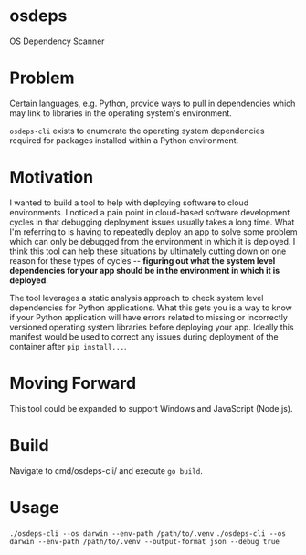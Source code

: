 # osdeps
OS Dependency Scanner

# Problem
Certain languages, e.g. Python, provide ways to pull in dependencies which may link to libraries in the operating system's environment.

`osdeps-cli` exists to enumerate the operating system dependencies required for packages installed within a Python environment.

# Motivation
I wanted to build a tool to help with deploying software to cloud environments. I noticed a pain point in cloud-based software development cycles in that debugging deployment issues usually takes a long time. What I'm referring to is having to repeatedly deploy an app to solve some problem which can only be debugged from the environment in which it is deployed. I think this tool can help these situations by ultimately cutting down on one reason for these types of cycles -- **figuring out what the system level dependencies for your app should be in the environment in which it is deployed**.

 The tool leverages a static analysis approach to check system level dependencies for Python applications. What this gets you is a way to know if your Python application will have errors related to missing or incorrectly versioned operating system libraries before deploying your app. Ideally this manifest would be used to correct any issues during deployment of the container after `pip install...`.

# Moving Forward
This tool could be expanded to support Windows and JavaScript (Node.js).

# Build
Navigate to cmd/osdeps-cli/ and execute `go build`.

# Usage
`./osdeps-cli --os darwin --env-path /path/to/.venv`
`./osdeps-cli --os darwin --env-path /path/to/.venv --output-format json --debug true`

